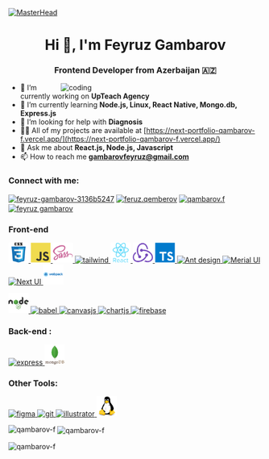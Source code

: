 [![MasterHead](https://qph.cf2.quoracdn.net/main-qimg-c0c2264911d8cd4a688acd0542240f95)](https://next-portfolio-qambarov-f.vercel.app/)
<h1 align="center">Hi 👋, I'm Feyruz Gambarov</h1>
<h3 align="center">Frontend Developer from Azerbaijan 🇦🇿</h3>
<img
  style="margin-left: 20px"
  width="400"
  align="right"
  src="https://cdn-images-1.medium.com/v2/resize:fill:1600:480/gravity:fp:0.5:0.4/1*ZBj88N3MX0PelSZaHlrIfw.gif"
  alt="coding"
/>

- 🔭 I’m currently working on **UpTeach Agency**
- 🌱 I’m currently learning **Node.js, Linux, React Native, Mongo.db, Express.js**
- 🤝 I’m looking for help with **Diagnosis**
- 👨‍💻 All of my projects are available at [https://next-portfolio-qambarov-f.vercel.app/](https://next-portfolio-qambarov-f.vercel.app/)
- 💬 Ask me about **React.js, Node.js, Javascript**
- 📫 How to reach me **gambarovfeyruz@gmail.com**

<h3 align="left">Connect with me:</h3>
<p align="left">
  <a href="https://linkedin.com/in/feyruz-gambarov-3136b5247" target="blank" title="Linkedin"
    ><img
      align="center"
      src="https://raw.githubusercontent.com/rahuldkjain/github-profile-readme-generator/master/src/images/icons/Social/linked-in-alt.svg"
      alt="feyruz-gambarov-3136b5247"
      height="30"
      width="40"
  /></a>
  <a href="https://fb.com/feruz.qemberov" target="blank title="Facebook"
    ><img
      align="center"
      src="https://raw.githubusercontent.com/rahuldkjain/github-profile-readme-generator/master/src/images/icons/Social/facebook.svg"
      alt="feruz.qemberov"
      height="30"
      width="40"
  /></a>
  <a href="https://instagram.com/qambarov.f" target="blank title="Instagram"
    ><img
      align="center"
      src="https://raw.githubusercontent.com/rahuldkjain/github-profile-readme-generator/master/src/images/icons/Social/instagram.svg"
      alt="qambarov.f"
      height="30"
      width="40"
  /></a>
  <a href="https://www.youtube.com/c/feyruz gambarov" target="blank title="Youtube"
    ><img
      align="center"
      src="https://raw.githubusercontent.com/rahuldkjain/github-profile-readme-generator/master/src/images/icons/Social/youtube.svg"
      alt="feyruz gambarov"
      height="30"
      width="40"
  /></a>
</p>

<h3 align="left">Front-end</h3>
<p align="left">
  <a href="https://www.w3.org/html/" target="_blank" rel="noreferrer" title="HTML>
    <img
      src="https://raw.githubusercontent.com/devicons/devicon/master/icons/html5/html5-original-wordmark.svg"
      alt="html5"
      width="40"
      height="40"
    />
  </a>

  <a href="https://www.w3schools.com/css/" target="_blank" rel="noreferrer" title="Css">
    <img
      src="https://raw.githubusercontent.com/devicons/devicon/master/icons/css3/css3-original-wordmark.svg"
      alt="css3"
      width="40"
      height="40"
    />
  </a>
  <a
    href="https://developer.mozilla.org/en-US/docs/Web/JavaScript"
    target="_blank"
    rel="noreferrer"
    title="JavaScript"
  >
    <img
      src="https://raw.githubusercontent.com/devicons/devicon/master/icons/javascript/javascript-original.svg"
      alt="javascript"
      width="40"
      height="40"
    />
  </a>
  <a href="https://sass-lang.com" target="_blank" rel="noreferrer" title="SASS">
    <img
      src="https://raw.githubusercontent.com/devicons/devicon/master/icons/sass/sass-original.svg"
      alt="sass"
      width="40"
      height="40"
    />
  </a>

  <a href="https://tailwindcss.com/" target="_blank" rel="noreferrer" title="Tailwind">
    <img
      src="https://www.vectorlogo.zone/logos/tailwindcss/tailwindcss-icon.svg"
      alt="tailwind"
      width="40"
      height="40"
    />
  </a>
  <a href="https://reactjs.org/" target="_blank" rel="noreferrer" title="React.js">
    <img
      src="https://raw.githubusercontent.com/devicons/devicon/master/icons/react/react-original-wordmark.svg"
      alt="react"
      width="40"
      height="40"
    />
  </a>
  <a href="https://redux.js.org" target="_blank" rel="noreferrer" title="Redux">
    <img
      src="https://raw.githubusercontent.com/devicons/devicon/master/icons/redux/redux-original.svg"
      alt="redux"
      width="40"
      height="40"
    />
  </a>
  <a href="https://www.typescriptlang.org/" target="_blank" rel="noreferrer" title="TypeScript">
    <img
      src="https://raw.githubusercontent.com/devicons/devicon/master/icons/typescript/typescript-original.svg"
      alt="typescript"
      width="40"
      height="40"
    />
  </a>
   <a href="https://ant.design/" target="_blank" rel="noreferrer" title="Ant-design"> 
    <img src="https://gw.alipayobjects.com/zos/rmsportal/KDpgvguMpGfqaHPjicRK.svg" alt="Ant design" class="themedImage_BQGR themedImage--dark_bGx0" width="40" height="40" >
  </a> 
  <a href="https://mui.com/" target="_blank" rel="noreferrer" title="Maretial UI"> 
   <img src="https://static-00.iconduck.com/assets.00/material-ui-icon-512x406-fhnu85xg.png" alt="Merial UI" class="themedImage_BQGR themedImage--dark_bGx0" width="40" height="40" >
  <a href="https://nextui.org/" target="_blank" rel="noreferrer" title="NextUI"> 
   <img src="https://raw.githubusercontent.com/nextui-org/nextui/main/apps/docs/public/isotipo.png" alt="Next UI" class="themedImage_BQGR themedImage--dark_bGx0" width="40" height="40" >
  </a> 
  <a href="https://webpack.js.org" target="_blank" rel="noreferrer">
    <img
      src="https://raw.githubusercontent.com/devicons/devicon/d00d0969292a6569d45b06d3f350f463a0107b0d/icons/webpack/webpack-original-wordmark.svg"
      alt="webpack"
      width="40"
      height="40"
    />
  </a>
</p>

<a href="https://nodejs.org" target="_blank" rel="noreferrer" title="Node.js">
  <img
    src="https://raw.githubusercontent.com/devicons/devicon/master/icons/nodejs/nodejs-original-wordmark.svg"
    alt="nodejs"
    width="40"
    height="40"
  />
</a>
<a href="https://babeljs.io/" target="_blank" rel="noreferrer" title="Babel.js">
  <img
    src="https://cdn.iconscout.com/icon/free/png-256/free-babel-282912.png"
    alt="babel"
    width="40"
    height="40"
  />
</a>

<a href="https://canvasjs.com" target="_blank" rel="noreferrer" title="Canvas.js">
  <img
    src="https://images.g2crowd.com/uploads/product/image/social_landscape/social_landscape_efb1b2ba6b11bd2a070628dc56b9fef5/canvasjs-charts.png"
    alt="canvasjs"
    width="40"
    height="40"
  />
</a>
<a href="https://www.chartjs.org" target="_blank" rel="noreferrer" title="Chart.js">
  <img
    src="https://www.chartjs.org/media/logo-title.svg"
    alt="chartjs"
    width="40"
    height="40"
  />
</a>

<a href="https://firebase.google.com/" target="_blank" rel="noreferrer" title="Firebase">
  <img
    src="https://www.vectorlogo.zone/logos/firebase/firebase-icon.svg"
    alt="firebase"
    width="40"
    height="40"
  />
</a>

<h3 align="left">Back-end :</h3>
<p align="left">
  <a href="https://expressjs.com" target="_blank" rel="noreferrer" title="Express.js">
    <img
      src="https://steppingstone.in/images/logos/express.png"
      alt="express"
      width="40"
      height="40"
    />
  </a>
  <a href="https://www.mongodb.com/" target="_blank" rel="noreferrer" titile="MongoDB">
    <img
      src="https://raw.githubusercontent.com/devicons/devicon/master/icons/mongodb/mongodb-original-wordmark.svg"
      alt="mongodb"
      width="40"
      height="40"
    />
  </a>
</p>

<h3 align="left">Other Tools:</h3>
<p align="left">
  <a href="https://www.figma.com/" target="_blank" rel="noreferrer" titile="Figma">
    <img
      src="https://www.vectorlogo.zone/logos/figma/figma-icon.svg"
      alt="figma"
      width="40"
      height="40"
    />
  </a>
  <a href="https://git-scm.com/" target="_blank" rel="noreferrer" titile="Git">
    <img
      src="https://www.vectorlogo.zone/logos/git-scm/git-scm-icon.svg"
      alt="git"
      width="40"
      height="40"
    />
  </a>
  <a
    href="https://www.adobe.com/in/products/illustrator.html"
    target="_blank"
    rel="noreferrer"
    titile="Adobe Illustrator"
  >
    <img
      src="https://www.vectorlogo.zone/logos/adobe_illustrator/adobe_illustrator-icon.svg"
      alt="illustrator"
      width="40"
      height="40"
    />
  </a>
  <a href="https://www.linux.org/" target="_blank" rel="noreferrer" titile="Linux">
    <img
      src="https://raw.githubusercontent.com/devicons/devicon/master/icons/linux/linux-original.svg"
      alt="linux"
      width="40"
      height="40"
    />
  </a>
</p>

<p>
  <img
    align="left"
    src="https://github-readme-stats.vercel.app/api/top-langs?username=qambarov-f&show_icons=true&locale=en&layout=compact"
    alt="qambarov-f"
  />
</p>

<p>
  &nbsp;<img
    align="center"
    src="https://github-readme-stats.vercel.app/api?username=qambarov-f&show_icons=true&locale=en"
    alt="qambarov-f"
  />
</p>

<p>
  <img
    align="center"
    src="https://github-readme-streak-stats.herokuapp.com/?user=qambarov-f&"
    alt="qambarov-f"
  />
</p>
